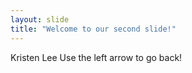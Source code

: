 ```yaml
---
layout: slide
title: "Welcome to our second slide!"
---
```

Kristen Lee
Use the left arrow to go back!


